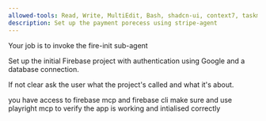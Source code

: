 ```yaml
---
allowed-tools: Read, Write, MultiEdit, Bash, shadcn-ui, context7, taskmaster-ai, stripe, firebase
description: Set up the payment porecess using stripe-agent
---
```

Your job is to invoke the fire-init sub-agent

Set up the initial Firebase project with authentication using Google and a database connection. 

If not clear ask the user what the project's called and what it's about. 

you have access to firebase mcp and firebase cli
make sure and use playright mcp to verify the app is working and intialised correctly